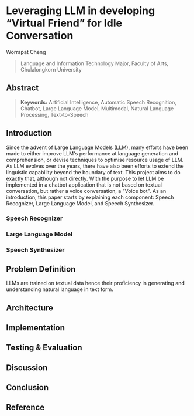 # Leveraging LLM in developing “Virtual Friend” for Idle Conversation

Worrapat Cheng  
> Language and Information Technology Major, Faculty of Arts, Chulalongkorn University

## Abstract



> **Keywords:** Artificial Intelligence, Automatic Speech Recognition, Chatbot, Large Language Model, Multimodal, Natural Language Processing, Text-to-Speech

## Introduction

Since the advent of Large Language Models (LLM), many efforts have been made to either improve LLM's performance at language generation and comprehension, or devise techniques to optimise resource usage of LLM. As LLM evolves over the years, there have also been efforts to extend the linguistic capability beyond the boundary of text. This project aims to do exactly that, although not directly. With the purpose to let LLM be implemented in a chatbot application that is not based on textual conversation, but rather a voice conversation, a "Voice bot". As an introduction, this paper starts by explaining each component: Speech Recognizer, Large Language Model, and Speech Synthesizer.

### Speech Recognizer



### Large Language Model

### Speech Synthesizer

## Problem Definition 

LLMs are trained on textual data hence their proficiency in generating and understanding natural language in text form. 

## Architecture

## Implementation

## Testing \& Evaluation

## Discussion

## Conclusion

## Reference
